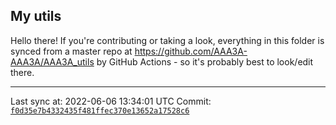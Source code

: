 ## My utils

Hello there! If you're contributing or taking a look, everything in this folder
is synced from a master repo at https://github.com/AAA3A-AAA3A/AAA3A_utils by GitHub Actions -
so it's probably best to look/edit there.

---

Last sync at: 2022-06-06 13:34:01 UTC
Commit: [`f0d35e7b4332435f481ffec370e13652a17528c6`](https://github.com/AAA3A-AAA3A/AAA3A_utils/commit/f0d35e7b4332435f481ffec370e13652a17528c6)
